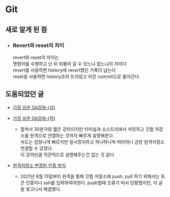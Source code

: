 # Git

## 새로 알게 된 점
- ### Revert와 reset의 차이

    revert와 reset의 차이는  
    명령어를 수행하고 난 뒤 되돌아 갈 수 있느냐 없느냐의 차이다  
    revert를 사용하면 history에 revert했던 기록이 남는다  
    reset을 사용하면 history조차 뜨지않고 이전 commit으로 돌아간다.  

## 도움되었던 글  
- [가장 쉬운 Git강좌-(상)](https://youtu.be/FXDjmsiv8fI)  
    
- [가장 쉬운 Git강좌-(하)](https://youtu.be/GaKjTjwcKQo)
    - 합쳐서 30분가량 짧은 강의이지만 터미널과 소스트리에서 커밋하고 깃헙 저장소를 원격으로 연결하는 것까지 빠르게 설명해준다.   
    속도는 엄청나게 빠르지만 일시정지하고 하나하나씩 따라하니 금방 원격저장소 연결할 수 있었다.  
    이 강의만큼 직관적으로 설명해주는건 없는 것 같다
- [원격저장소 변경된 인증 방식](https://www.yalco.kr/_02_github_token/)
    - 2021년 8월 13일부터 원격을 통해 깃헙 저장소에 push, pull 하기 위해서는 토큰 인증이나 ssh를 입력하여야한다. push할때 오류가 떠서 당황했지만, 이 글을 찾고나서 해결했다. 

